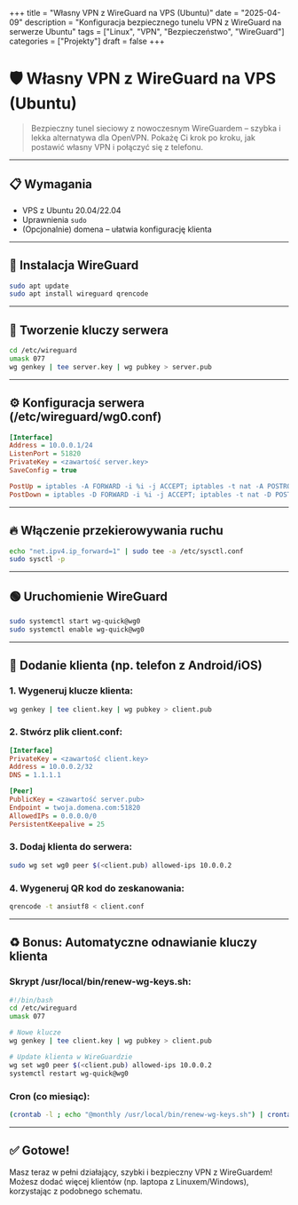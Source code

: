 +++ 
title = "Własny VPN z WireGuard na VPS (Ubuntu)"
date = "2025-04-09"
description = "Konfiguracja bezpiecznego tunelu VPN z WireGuard na serwerze Ubuntu"
tags = ["Linux", "VPN", "Bezpieczeństwo", "WireGuard"]
categories = ["Projekty"]
draft = false 
+++

# 🛡️ Własny VPN z WireGuard na VPS (Ubuntu)

> Bezpieczny tunel sieciowy z nowoczesnym WireGuardem – szybka i lekka alternatywa dla OpenVPN. Pokażę Ci krok po kroku, jak postawić własny VPN i połączyć się z telefonu.

---

## 📋 Wymagania

- VPS z Ubuntu 20.04/22.04
- Uprawnienia `sudo`
- (Opcjonalnie) domena – ułatwia konfigurację klienta

---

## 🔧 Instalacja WireGuard

```bash
sudo apt update
sudo apt install wireguard qrencode
```

---

## 🔑 Tworzenie kluczy serwera

```bash
cd /etc/wireguard
umask 077
wg genkey | tee server.key | wg pubkey > server.pub
```

---

## ⚙️ Konfiguracja serwera (/etc/wireguard/wg0.conf)

```ini
[Interface]
Address = 10.0.0.1/24
ListenPort = 51820
PrivateKey = <zawartość server.key>
SaveConfig = true

PostUp = iptables -A FORWARD -i %i -j ACCEPT; iptables -t nat -A POSTROUTING -o eth0 -j MASQUERADE
PostDown = iptables -D FORWARD -i %i -j ACCEPT; iptables -t nat -D POSTROUTING -o eth0 -j MASQUERADE
```

---

## 🔥 Włączenie przekierowywania ruchu

```bash
echo "net.ipv4.ip_forward=1" | sudo tee -a /etc/sysctl.conf
sudo sysctl -p
```

---

## 🟢 Uruchomienie WireGuard

```bash
sudo systemctl start wg-quick@wg0
sudo systemctl enable wg-quick@wg0
```

---

## 📱 Dodanie klienta (np. telefon z Android/iOS)

### 1. Wygeneruj klucze klienta:

```bash
wg genkey | tee client.key | wg pubkey > client.pub
```

### 2. Stwórz plik client.conf:

```ini
[Interface]
PrivateKey = <zawartość client.key>
Address = 10.0.0.2/32
DNS = 1.1.1.1

[Peer]
PublicKey = <zawartość server.pub>
Endpoint = twoja.domena.com:51820
AllowedIPs = 0.0.0.0/0
PersistentKeepalive = 25
```

### 3. Dodaj klienta do serwera:

```bash
sudo wg set wg0 peer $(<client.pub) allowed-ips 10.0.0.2
```

### 4. Wygeneruj QR kod do zeskanowania:

```bash
qrencode -t ansiutf8 < client.conf
```

---

## ♻️ Bonus: Automatyczne odnawianie kluczy klienta

### Skrypt /usr/local/bin/renew-wg-keys.sh:

```bash
#!/bin/bash
cd /etc/wireguard
umask 077

# Nowe klucze
wg genkey | tee client.key | wg pubkey > client.pub

# Update klienta w WireGuardzie
wg set wg0 peer $(<client.pub) allowed-ips 10.0.0.2
systemctl restart wg-quick@wg0
```

### Cron (co miesiąc):

```bash
(crontab -l ; echo "@monthly /usr/local/bin/renew-wg-keys.sh") | crontab -
```

---

## ✅ Gotowe!

Masz teraz w pełni działający, szybki i bezpieczny VPN z WireGuardem! Możesz dodać więcej klientów (np. laptopa z Linuxem/Windows), korzystając z podobnego schematu.
